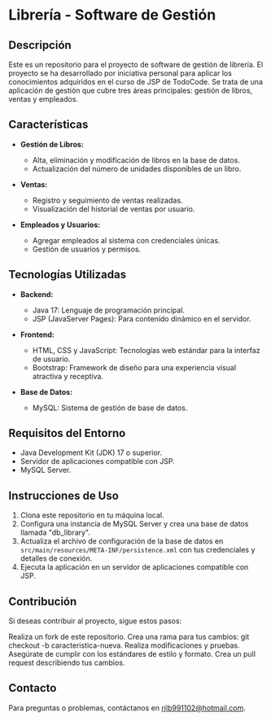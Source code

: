 # Librería - Software de Gestión

## Descripción

Este es un repositorio para el proyecto de software de gestión de librería. El proyecto se ha desarrollado por iniciativa personal para aplicar los conocimientos adquiridos en el curso de JSP de TodoCode. Se trata de una aplicación de gestión que cubre tres áreas principales: gestión de libros, ventas y empleados.

## Características

* **Gestión de Libros:**
  - Alta, eliminación y modificación de libros en la base de datos.
  - Actualización del número de unidades disponibles de un libro.

* **Ventas:**
  - Registro y seguimiento de ventas realizadas.
  - Visualización del historial de ventas por usuario.

* **Empleados y Usuarios:**
  - Agregar empleados al sistema con credenciales únicas.
  - Gestión de usuarios y permisos.

## Tecnologías Utilizadas

* **Backend:**
  - Java 17: Lenguaje de programación principal.
  - JSP (JavaServer Pages): Para contenido dinámico en el servidor.
  
* **Frontend:**
  - HTML, CSS y JavaScript: Tecnologías web estándar para la interfaz de usuario.
  - Bootstrap: Framework de diseño para una experiencia visual atractiva y receptiva.

* **Base de Datos:**
  - MySQL: Sistema de gestión de base de datos.

## Requisitos del Entorno

* Java Development Kit (JDK) 17 o superior.
* Servidor de aplicaciones compatible con JSP.
* MySQL Server.

## Instrucciones de Uso

1. Clona este repositorio en tu máquina local.
2. Configura una instancia de MySQL Server y crea una base de datos llamada "db_library".
3. Actualiza el archivo de configuración de la base de datos en `src/main/resources/META-INF/persistence.xml` con tus credenciales y detalles de conexión.
4. Ejecuta la aplicación en un servidor de aplicaciones compatible con JSP.

## Contribución

Si deseas contribuir al proyecto, sigue estos pasos:

Realiza un fork de este repositorio.
Crea una rama para tus cambios: git checkout -b caracteristica-nueva.
Realiza modificaciones y pruebas.
Asegúrate de cumplir con los estándares de estilo y formato.
Crea un pull request describiendo tus cambios.

## Contacto

Para preguntas o problemas, contáctanos en rjlb991102@hotmail.com.

